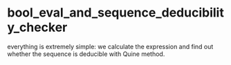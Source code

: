 # bool_eval_and_sequence_deducibility_checker
 everything is extremely simple: we calculate the expression and find out whether the sequence is deducible with Quine method. 
